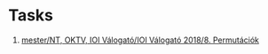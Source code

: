 # Tasks
1. [mester/NT, OKTV, IOI Válogató/IOI Válogató 2018/8. Permutációk](https://github.com/asztrikx/mester-linux/blob/master/NT%2C%20OKTV%2C%20IOI%20V%C3%A1logat%C3%B3/IOI%20V%C3%A1logat%C3%B3%202018/8.%20Permut%C3%A1ci%C3%B3k%20%20%20%20__-100/feladat.pdf) 
